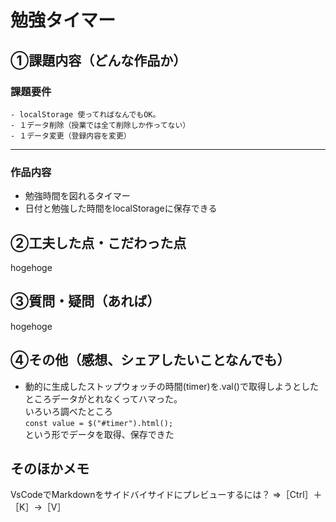 # 勉強タイマー
## ①課題内容（どんな作品か）
### 課題要件
    - localStorage 使ってればなんでもOK。
    - １データ削除（授業では全て削除しか作ってない）
    - １データ変更（登録内容を変更）
- - -
### 作品内容
- 勉強時間を図れるタイマー
- 日付と勉強した時間をlocalStorageに保存できる

## ②工夫した点・こだわった点
hogehoge

## ③質問・疑問（あれば）
hogehoge

## ④その他（感想、シェアしたいことなんでも）
- 動的に生成したストップウォッチの時間(timer)を.val()で取得しようとしたところデータがとれなくってハマった。  
いろいろ調べたところ  
```const value = $("#timer").html();  ```  
という形でデータを取得、保存できた

## そのほかメモ
VsCodeでMarkdownをサイドバイサイドにプレビューするには？
⇒［Ctrl］＋［K］→［V］